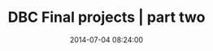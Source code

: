 ---
layout: post
title:  "DBC Final projects | part two"
date:   2014-07-04 08:24:00
categories: dbc final-project
---